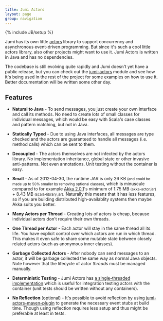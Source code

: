 ```yaml
---
title: Jumi Actors
layout: page
group: navigation
---
```

{% include JB/setup %}

Jumi has its own little [actors](http://en.wikipedia.org/wiki/Actor_model) library to support concurrency and asynchronous event-driven programming. But since it's such a cool little actors library, also other projects might want to use it. Jumi Actors is written in Java and has no dependencies.

The codebase is still evolving quite rapidly and Jumi doesn't yet have a public release, but you can check out the [jumi-actors](https://github.com/orfjackal/jumi/tree/master/jumi-actors) module and see how it's being used in the rest of the project for some examples on how to use it. Better documentation will be written some other day.


Features
--------

- **Natural to Java** - To send messages, you just create your own interface and call its methods. No need to create lots of small classes for individual messages, which would be easy with Scala's case classes and pattern matching, but not in Java.

- **Statically Typed** - Due to using Java interfaces, all messages are type checked and the actors are guaranteed to handle all messages (i.e. method calls) which can be sent to them.

- **Decoupled** - The actors themselves are not infected by the actors library. No implementation inheritance, global state or other invasive anti-patterns. Not even annotations. Unit testing without the container is easy.

- **Small** - As of 2012-04-30, the runtime JAR is only 26 KB <small>(and could be made up to 50% smaller by removing optional classes)</small>, which is minuscule compared to for example [Akka 2.0.1](http://akka.io/)'s minimum of 1.75 MB <small>(akka-actor.jar)</small> + 8.43 MB <small>(scala-library.jar)</small>. Naturally this means that it has less features, so if you are building distributed high-availablity systems then maybe Akka suits you better.

- **Many Actors per Thread** - Creating lots of actors is cheap, because individual actors don't require their own threads.

- **One Thread per Actor** - Each actor will stay in the same thread all its life. You have explicit control over which actors are run in which thread. This makes it even safe to share some mutable state between closely related actors (such as anonymous inner classes).

- **Garbage Collected Actors** - After nobody can send messages to an actor, it will be garbage collected the same way as normal Java objects. Note however that the lifecycle of actor *threads* must be managed manually.

- **Deterministic Testing** - Jumi Actors has [a single-threaded implementation](https://github.com/orfjackal/jumi/blob/master/jumi-actors/src/main/java/fi/jumi/actors/SingleThreadedActors.java) which is useful for integration testing actors with the container (unit tests should be written without any containers).

- **No Reflection** (optional) - It's possible to avoid reflection by using [jumi-actors-maven-plugin](https://github.com/orfjackal/jumi/tree/master/jumi-actors-maven-plugin) to generate the necessary event stubs at build time. Though using reflection requires less setup and thus might be preferable at least in tests.
